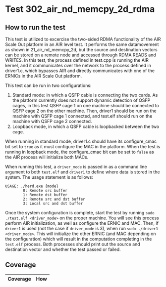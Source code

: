 # Test 302_air_nd_memcpy_2d_rdma
## How to run the test

This test is utilized to excercise the two-sided RDMA functionality of the AIR Scale Out platform in an AIR level test. It performs the same datamovement as shown in 21_air_nd_memcpy_2d, but the source and destination vectors can be stored on a remote node and accessed through RDMA READS and WRITES. In this test, the process defined in test.cpp is running the AIR kernel, and it communicates over the network to the process defined in driver1.c, which bypasses AIR and directly communicates with one of the ERNICs in the AIR Scale Out platform.

This test can be run in two configurations:

1. Standard mode: in which a QSFP cable is connecting the two cards. As the platform currently does not support dynamic detection of QSFP cages, in this test QSFP cage 1 on one machine should be connected to QSFP cage 2 on the other machine. Then, driver1 should be run on the machine with QSFP cage 1 connected, and test.elf should run on the machine with QSFP cage 2 connected.
2. Loopback mode, in which a QSFP cable is loopbacked between the two cage.

When running in standard mode, driver1.c should have its configure_cmac bit set to `true` as it must configure the MAC in the platform. When the test is running in loopback mode, the configure_cmac bit can be set to `false` as the AIR process will initialize both MACs.

When running this test, a `driver_mode` is passed in as a command line argument to both `test.elf` and `driver1` to define where data is stored in the system. The usage statement is as follows:
```
USAGE: ./herd.exe {mode}
        0: Remote src buffer
        1: Remote dst buffer
        2: Remote src and dst buffer
        3: Local src and dst buffer
```

Once the system configuration is complete, start the test by running `sudo ./test.elf <driver_mode>` on the proper machine. You will see this process perform AIR initialization, as well as configure the ERNIC and MAC. Then, if `driver1` is used (not the case if `driver_mode` is 3), when run `sudo ./driver1 <driver_mode>`. This will initialize the other ERNIC (and MAC depending on the configuration) which will result in the computation completing in the `test.elf` process. Both processes should print out the source and destination vector and whether the test passed or failed.

## Coverage

| Coverage | How |
| -------- | --- |
